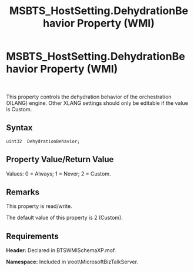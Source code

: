 ﻿---
title: MSBTS_HostSetting.DehydrationBehavior Property (WMI)
TOCTitle: MSBTS_HostSetting.DehydrationBehavior Property (WMI)
ms:assetid: 1b672a19-0080-4025-8b6d-80e4a6056f40
ms:mtpsurl: https://msdn.microsoft.com/en-us/library/Gg678622(v=BTS.80)
ms:contentKeyID: 51526569
ms.date: 08/30/2017
mtps_version: v=BTS.80
---

# MSBTS\_HostSetting.DehydrationBehavior Property (WMI)

 

This property controls the dehydration behavior of the orchestration (XLANG) engine. Other XLANG settings should only be editable if the value is Custom.

## Syntax

``` 
uint32  DehydrationBehavior;  
```

## Property Value/Return Value

Values: 0 = Always; 1 = Never; 2 = Custom.

## Remarks

This property is read/write.

The default value of this property is 2 (Custom).

## Requirements

**Header:** Declared in BTSWMISchemaXP.mof.

**Namespace:** Included in \\root\\MicrosoftBizTalkServer.

